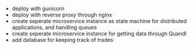 - deploy with gunicorn
- deploy with reverse proxy through nginx
- create seperate microservice instance as state machine for distributed applications, and handling queues
- create seperate microservice instance for getting data through Quandl
- add database for keeping track of trades
